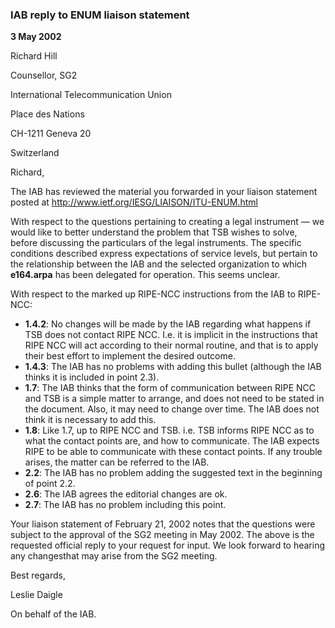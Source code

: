
### IAB reply to ENUM liaison statement


**3 May 2002**


Richard Hill  

 Counsellor, SG2  

 International Telecommunication Union  

 Place des Nations  

 CH-1211 Geneva 20  

 Switzerland



Richard,



 The IAB has reviewed the material you forwarded in your liaison statement posted at <http://www.ietf.org/IESG/LIAISON/ITU-ENUM.html>



 With respect to the questions pertaining to creating a legal instrument — we would like to better understand the problem that TSB wishes to solve, before discussing the particulars of the legal instruments. The specific conditions described express expectations of service levels, but pertain to the relationship between the IAB and the selected organization to which **e164.arpa** has been delegated for operation. This seems unclear.



 With respect to the marked up RIPE-NCC instructions from the IAB to RIPE-NCC:


* **1.4.2**: No changes will be made by the IAB regarding what happens if TSB does not contact RIPE NCC. I.e. it is implicit in the instructions that RIPE NCC will act according to their normal routine, and that is to apply their best effort to implement the desired outcome.
* **1.4.3**: The IAB has no problems with adding this bullet (although the IAB thinks it is included in point 2.3).
* **1.7**: The IAB thinks that the form of communication between RIPE NCC and TSB is a simple matter to arrange, and does not need to be stated in the document. Also, it may need to change over time. The IAB does not think it is necessary to add this.
* **1.8**: Like 1.7, up to RIPE NCC and TSB. i.e. TSB informs RIPE NCC as to what the contact points are, and how to communicate. The IAB expects RIPE to be able to communicate with these contact points. If any trouble arises, the matter can be referred to the IAB.
* **2.2**: The IAB has no problem adding the suggested text in the beginning of point 2.2.
* **2.6**: The IAB agrees the editorial changes are ok.
* **2.7**: The IAB has no problem including this point.


Your liaison statement of February 21, 2002 notes that the questions were subject to the approval of the SG2 meeting in May 2002. The above is the requested official reply to your request for input. We look forward to hearing any changesthat may arise from the SG2 meeting.


Best regards,



 Leslie Daigle  

 On behalf of the IAB.


